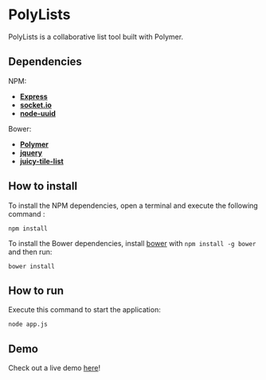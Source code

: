 # PolyLists
PolyLists is a collaborative list tool built with Polymer.

## Dependencies
NPM:
* **[Express](http://expressjs.com/)**
* **[socket.io](http://socket.io/)**
* **[node-uuid](https://github.com/broofa/node-uuid)**

Bower:
* **[Polymer](https://www.polymer-project.org/1.0/)**
* **[jquery](https://jquery.com/)**
* **[juicy-tile-list](https://github.com/Juicy/juicy-tile-list)**

## How to install
To install the NPM dependencies, open a terminal and execute the following command :

    npm install
	
To install the Bower dependencies, install [bower](http://bower.io/) with `npm install -g bower` and then run:

    bower install

## How to run
Execute this command to start the application:

    node app.js

## Demo
Check out a live demo [here](https://polylists.herokuapp.com/)!
